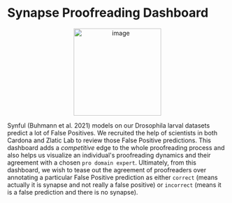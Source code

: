 # Synapse Proofreading Dashboard

<p align="center">
  <img src="https://github.com/user-attachments/assets/861c9aaa-63e1-4c0d-9765-ac08dd44dbf0" alt="image" width="200", height="200">
</p>

Synful (Buhmann et al. 2021) models on our Drosophila larval datasets predict a lot of False Positives.
We recruited the help of scientists in both Cardona and Zlatic Lab to review those False Positive predictions. 
This dashboard adds a *competitive* edge to the whole proofreading process and also helps us visualize an individual's proofreading dynamics and their agreement with a chosen `pro domain expert`.
Ultimately, from this dashboard, we wish to tease out the agreement of proofreaders over annotating a
particular False Positive prediction as either `correct` (means actually it is synapse and not really a false positive) or `incorrect` (means it is a false prediction and there is no synapse).


